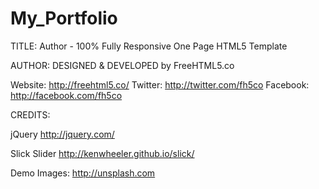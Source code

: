 # My_Portfolio


TITLE: 
Author - 100% Fully Responsive One Page HTML5 Template

AUTHOR:
DESIGNED & DEVELOPED by FreeHTML5.co

Website: http://freehtml5.co/
Twitter: http://twitter.com/fh5co
Facebook: http://facebook.com/fh5co


CREDITS:

jQuery
http://jquery.com/

Slick Slider
http://kenwheeler.github.io/slick/

Demo Images:
http://unsplash.com